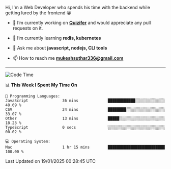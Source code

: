 Hi, I'm a Web Developer who spends his time with the backend while getting lured by the frontend 😜

- 🔭 I’m currently working on **[Quizifer](https://github.com/SutharMukesh/Quizifer/)** and would appreciate any pull requests on it.

- 🌱 I’m currently learning **redis, kubernetes**

- 💬 Ask me about **javascript, nodejs, CLI tools**

- 📫 How to reach me **mukeshsuthar336@gmail.com**

---
<!--START_SECTION:waka-->
![Code Time](http://img.shields.io/badge/Code%20Time-3%2C216%20hrs%2033%20mins-blue)

📊 **This Week I Spent My Time On** 

```text
💬 Programming Languages: 
JavaScript               36 mins             ████████████░░░░░░░░░░░░░   48.69 % 
CSV                      24 mins             ████████░░░░░░░░░░░░░░░░░   33.07 % 
Other                    13 mins             █████░░░░░░░░░░░░░░░░░░░░   18.23 % 
TypeScript               0 secs              ░░░░░░░░░░░░░░░░░░░░░░░░░   00.02 % 

💻 Operating System: 
Mac                      1 hr 15 mins        █████████████████████████   100.00 % 
```


 Last Updated on 19/01/2025 00:28:45 UTC
<!--END_SECTION:waka-->
